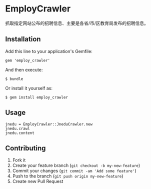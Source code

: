 # EmployCrawler

抓取指定网站公布的招聘信息、主要是各省/市/区教育局发布的招聘信息。

## Installation

Add this line to your application's Gemfile:

    gem 'employ_crawler'

And then execute:

    $ bundle

Or install it yourself as:

    $ gem install employ_crawler

## Usage

    jnedu = EmployCrawler::JneduCrawler.new
    jnedu.crawl
    jnedu.content

## Contributing

1. Fork it
2. Create your feature branch (`git checkout -b my-new-feature`)
3. Commit your changes (`git commit -am 'Add some feature'`)
4. Push to the branch (`git push origin my-new-feature`)
5. Create new Pull Request
